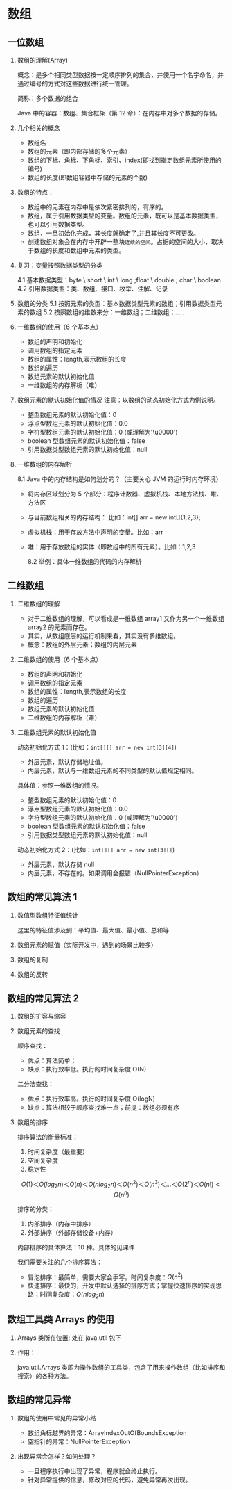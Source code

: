 # 数组

## 一位数组

1. 数组的理解(Array)

   概念：是多个相同类型数据按一定顺序排列的集合，并使用一个名字命名，并通过编号的方式对这些数据进行统一管理。

   简称：多个数据的组合

   Java 中的容器：数组、集合框架（第 12 章）：在内存中对多个数据的存储。

2. 几个相关的概念

   - 数组名
   - 数组的元素（即内部存储的多个元素）
   - 数组的下标、角标、下角标、索引、index(即找到指定数组元素所使用的编号)
   - 数组的长度(即数组容器中存储的元素的个数)

3. 数组的特点：

   - 数组中的元素在内存中是依次紧密排列的，有序的。
   - 数组，属于引用数据类型的变量。数组的元素，既可以是基本数据类型，也可以引用数据类型。
   - 数组，一旦初始化完成，其长度就确定了,并且其长度不可更改。
   - 创建数组对象会在内存中开辟一整块`连续的空间`。占据的空间的大小，取决于数组的长度和数组中元素的类型。

4. 复习：变量按照数据类型的分类

   4.1 基本数据类型：byte \ short \ int \ long ;float \ double ; char \ boolean
   4.2 引用数据类型：类、数组、接口、枚举、注解、记录

5. 数组的分类
   5.1 按照元素的类型：基本数据类型元素的数组；引用数据类型元素的数组
   5.2 按照数组的维数来分：一维数组；二维数组；.....

6. 一维数组的使用（6 个基本点）

   - 数组的声明和初始化
   - 调用数组的指定元素
   - 数组的属性：length,表示数组的长度
   - 数组的遍历
   - 数组元素的默认初始化值
   - 一维数组的内存解析（难）

7. 数组元素的默认初始化值的情况
   注意：以数组的动态初始化方式为例说明。

   - 整型数组元素的默认初始化值：0
   - 浮点型数组元素的默认初始化值：0.0
   - 字符型数组元素的默认初始化值：0 (或理解为'\u0000')
   - boolean 型数组元素的默认初始化值：false
   - 引用数据类型数组元素的默认初始化值：null

8. 一维数组的内存解析

   8.1 Java 中的内存结构是如何划分的？（主要关心 JVM 的运行时内存环境）

   - 将内存区域划分为 5 个部分：程序计数器、虚拟机栈、本地方法栈、堆、方法区

   - 与目前数组相关的内存结构： 比如：int[] arr = new int[]{1,2,3};
   - 虚拟机栈：用于存放方法中声明的变量。比如：arr
   - 堆：用于存放数组的实体（即数组中的所有元素）。比如：1,2,3

     8.2 举例：具体一维数组的代码的内存解析

## 二维数组

1. 二维数组的理解

   - 对于二维数组的理解，可以看成是一维数组 array1 又作为另一个一维数组 array2 的元素而存在。
   - 其实，从数组底层的运行机制来看，其实没有多维数组。
   - 概念：数组的外层元素；数组的内层元素

2. 二维数组的使用（6 个基本点）

   - 数组的声明和初始化
   - 调用数组的指定元素
   - 数组的属性：length,表示数组的长度
   - 数组的遍历
   - 数组元素的默认初始化值
   - 二维数组的内存解析（难）

3. 二维数组元素的默认初始化值

   动态初始化方式 1：(比如：`int[][] arr = new int[3][4]`)

   - 外层元素，默认存储地址值。
   - 内层元素，默认与一维数组元素的不同类型的默认值规定相同。

   具体值：参照一维数组的情况。

   - 整型数组元素的默认初始化值：0
   - 浮点型数组元素的默认初始化值：0.0
   - 字符型数组元素的默认初始化值：0 (或理解为'\u0000')
   - boolean 型数组元素的默认初始化值：false
   - 引用数据类型数组元素的默认初始化值：null

   动态初始化方式 2：(比如：`int[][] arr = new int[3][]`)

   - 外层元素，默认存储 null
   - 内层元素，不存在的。如果调用会报错（NullPointerException）

## 数组的常见算法 1

1. 数值型数组特征值统计

   这里的特征值涉及到：平均值、最大值、最小值、总和等

2. 数组元素的赋值（实际开发中，遇到的场景比较多）

3. 数组的复制

4. 数组的反转

## 数组的常见算法 2

1. 数组的扩容与缩容

2. 数组元素的查找

   顺序查找：

   - 优点：算法简单；
   - 缺点：执行效率低。执行的时间复杂度 O(N)

   二分法查找：

   - 优点：执行效率高。执行的时间复杂度 O(logN)
   - 缺点：算法相较于顺序查找难一点；前提：数组必须有序

3. 数组的排序

   排序算法的衡量标准：

   1. 时间复杂度（最重要）
   2. 空间复杂度
   3. 稳定性

   $$
   Ο(1)＜Ο(log_2n)＜Ο(n)＜Ο(nlog_2n)＜Ο(n^2)＜Ο(n^3)＜…＜Ο(2^n)＜Ο(n!)<O(n^n)
   $$

   排序的分类：

   1. 内部排序（内存中排序）
   2. 外部排序（外部存储设备+内存）

   内部排序的具体算法：10 种。具体的见课件

   我们需要关注的几个排序算法：

   - 冒泡排序：最简单，需要大家会手写。时间复杂度：$O(n^2)$
   - 快速排序：最快的，开发中默认选择的排序方式；掌握快速排序的实现思路；时间复杂度：$O(nlog_2n)$

## 数组工具类 Arrays 的使用

1. Arrays 类所在位置: 处在 java.util 包下

2. 作用：

   java.util.Arrays 类即为操作数组的工具类，包含了用来操作数组（比如排序和搜索）的各种方法。

## 数组的常见异常

1. 数组的使用中常见的异常小结

   - 数组角标越界的异常：ArrayIndexOutOfBoundsException
   - 空指针的异常：NullPointerException

2. 出现异常会怎样？如何处理？

   - 一旦程序执行中出现了异常，程序就会终止执行。
   - 针对异常提供的信息，修改对应的代码，避免异常再次出现。
